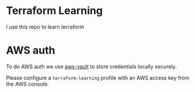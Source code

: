 # Terraform Learning

I use this repo to learn terraform

# AWS auth

To do AWS auth we use [aws-vault](https://github.comy99designs/aws-vault) to store credentials locally securely.

Please configure a `terraform-learning` profile with an AWS access key from the AWS console.

 